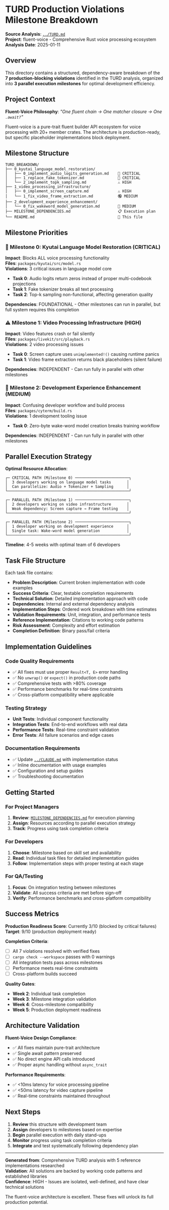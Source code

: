# TURD Production Violations Milestone Breakdown

**Source Analysis**: [`../TURD.md`](../TURD.md)  
**Project**: fluent-voice - Comprehensive Rust voice processing ecosystem  
**Analysis Date**: 2025-01-11  

## Overview

This directory contains a structured, dependency-aware breakdown of the **7 production-blocking violations** identified in the TURD analysis, organized into **3 parallel execution milestones** for optimal development efficiency.

## Project Context

**Fluent-Voice Philosophy**: *"One fluent chain → One matcher closure → One `.await?`"*

Fluent-voice is a pure-trait fluent builder API ecosystem for voice processing with 20+ member crates. The architecture is production-ready, but specific placeholder implementations block deployment.

## Milestone Structure

```
TURD_BREAKDOWN/
├── 0_kyutai_language_model_restoration/
│   ├── 0_implement_audio_logits_generation.md    🚨 CRITICAL
│   ├── 1_replace_fake_tokenizer.md               🚨 CRITICAL  
│   └── 2_implement_topk_sampling.md              ⚠️ HIGH
├── 1_video_processing_infrastructure/
│   ├── 0_implement_screen_capture.md             ⚠️ HIGH
│   └── 1_fix_video_frame_extraction.md           🔇 MEDIUM
├── 2_development_experience_enhancement/
│   └── 0_fix_wakeword_model_generation.md        🔧 MEDIUM
├── MILESTONE_DEPENDENCIES.md                     📋 Execution plan
└── README.md                                     📖 This file
```

## Milestone Priorities

### 🚨 Milestone 0: Kyutai Language Model Restoration (CRITICAL)
**Impact**: Blocks ALL voice processing functionality  
**Files**: `packages/kyutai/src/model.rs`  
**Violations**: 3 critical issues in language model core  

- **Task 0**: Audio logits return zeros instead of proper multi-codebook projections
- **Task 1**: Fake tokenizer breaks all text processing
- **Task 2**: Top-k sampling non-functional, affecting generation quality

**Dependencies**: FOUNDATIONAL - Other milestones can run in parallel, but full system requires this completion

### ⚠️ Milestone 1: Video Processing Infrastructure (HIGH)  
**Impact**: Video features crash or fail silently  
**Files**: `packages/livekit/src/playback.rs`  
**Violations**: 2 video processing issues  

- **Task 0**: Screen capture uses `unimplemented!()` causing runtime panics
- **Task 1**: Video frame extraction returns black placeholders (silent failure)

**Dependencies**: INDEPENDENT - Can run fully in parallel with other milestones

### 🔧 Milestone 2: Development Experience Enhancement (MEDIUM)
**Impact**: Confusing developer workflow and build process  
**Files**: `packages/cyterm/build.rs`  
**Violations**: 1 development tooling issue  

- **Task 0**: Zero-byte wake-word model creation breaks training workflow

**Dependencies**: INDEPENDENT - Can run fully in parallel with other milestones

## Parallel Execution Strategy

**Optimal Resource Allocation**:
```
┌─ CRITICAL PATH (Milestone 0) ────────────────────────┐
│  3 developers working on language model tasks       │
│  Can parallelize: Audio + Tokenizer + Sampling      │
└──────────────────────────────────────────────────────┘

┌─ PARALLEL PATH (Milestone 1) ────────────────────────┐  
│  2 developers working on video infrastructure       │
│  Weak dependency: Screen capture → Frame testing    │
└──────────────────────────────────────────────────────┘

┌─ PARALLEL PATH (Milestone 2) ────────────────────────┐
│  1 developer working on development experience      │
│  Single task: Wake-word model generation            │
└──────────────────────────────────────────────────────┘
```

**Timeline**: 4-5 weeks with optimal team of 6 developers

## Task File Structure

Each task file contains:

- **Problem Description**: Current broken implementation with code examples
- **Success Criteria**: Clear, testable completion requirements
- **Technical Solution**: Detailed implementation approach with code
- **Dependencies**: Internal and external dependency analysis
- **Implementation Steps**: Ordered work breakdown with time estimates
- **Validation Requirements**: Unit, integration, and performance tests
- **Reference Implementation**: Citations to working code patterns
- **Risk Assessment**: Complexity and effort estimation
- **Completion Definition**: Binary pass/fail criteria

## Implementation Guidelines

### Code Quality Requirements
- ✅ All fixes must use proper `Result<T, E>` error handling
- ✅ No `unwrap()` or `expect()` in production code paths
- ✅ Comprehensive tests with >80% coverage
- ✅ Performance benchmarks for real-time constraints
- ✅ Cross-platform compatibility where applicable

### Testing Strategy
- **Unit Tests**: Individual component functionality
- **Integration Tests**: End-to-end workflows with real data
- **Performance Tests**: Real-time constraint validation
- **Error Tests**: All failure scenarios and edge cases

### Documentation Requirements
- ✅ Update [`../CLAUDE.md`](../CLAUDE.md) with implementation status
- ✅ Inline documentation with usage examples
- ✅ Configuration and setup guides
- ✅ Troubleshooting documentation

## Getting Started

### For Project Managers
1. **Review**: [`MILESTONE_DEPENDENCIES.md`](MILESTONE_DEPENDENCIES.md) for execution planning
2. **Assign**: Resources according to parallel execution strategy
3. **Track**: Progress using task completion criteria

### For Developers
1. **Choose**: Milestone based on skill set and availability
2. **Read**: Individual task files for detailed implementation guides
3. **Follow**: Implementation steps with proper testing at each stage

### For QA/Testing
1. **Focus**: On integration testing between milestones
2. **Validate**: All success criteria are met before sign-off
3. **Verify**: Performance benchmarks and cross-platform compatibility

## Success Metrics

**Production Readiness Score**: Currently 3/10 (blocked by critical failures)  
**Target**: 9/10 (production deployment ready)

**Completion Criteria**:
- [ ] All 7 violations resolved with verified fixes
- [ ] `cargo check --workspace` passes with 0 warnings  
- [ ] All integration tests pass across milestones
- [ ] Performance meets real-time constraints
- [ ] Cross-platform builds succeed

**Quality Gates**:
- **Week 2**: Individual task completion
- **Week 3**: Milestone integration validation  
- **Week 4**: Cross-milestone compatibility
- **Week 5**: Production deployment readiness

## Architecture Validation

**Fluent-Voice Design Compliance**:
- ✅ All fixes maintain pure-trait architecture
- ✅ Single await pattern preserved
- ✅ No direct engine API calls introduced
- ✅ Proper async handling without `async_trait`

**Performance Requirements**:
- ✅ <10ms latency for voice processing pipeline
- ✅ <50ms latency for video capture pipeline  
- ✅ Real-time constraints maintained throughout

## Next Steps

1. **Review** this structure with development team
2. **Assign** developers to milestones based on expertise
3. **Begin** parallel execution with daily stand-ups
4. **Monitor** progress using task completion criteria
5. **Integrate** and test systematically following dependency plan

---

**Generated from**: Comprehensive TURD analysis with 5 reference implementations researched  
**Validation**: All solutions are backed by working code patterns and established libraries  
**Confidence**: HIGH - Issues are isolated, well-defined, and have clear technical solutions  

The fluent-voice architecture is excellent. These fixes will unlock its full production potential.